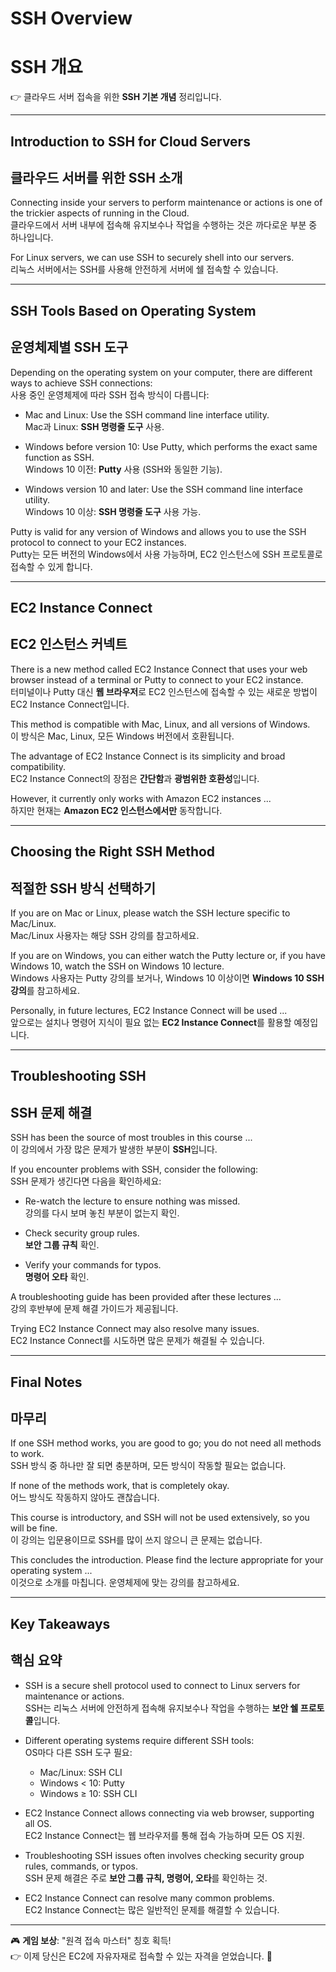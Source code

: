 # SSH Overview  
# SSH 개요  
👉 클라우드 서버 접속을 위한 **SSH 기본 개념** 정리입니다.  

---

## Introduction to SSH for Cloud Servers  
## 클라우드 서버를 위한 SSH 소개  

Connecting inside your servers to perform maintenance or actions is one of the trickier aspects of running in the Cloud.  
클라우드에서 서버 내부에 접속해 유지보수나 작업을 수행하는 것은 까다로운 부분 중 하나입니다.  

For Linux servers, we can use SSH to securely shell into our servers.  
리눅스 서버에서는 SSH를 사용해 안전하게 서버에 쉘 접속할 수 있습니다.  

---

## SSH Tools Based on Operating System  
## 운영체제별 SSH 도구  

Depending on the operating system on your computer, there are different ways to achieve SSH connections:  
사용 중인 운영체제에 따라 SSH 접속 방식이 다릅니다:  

- Mac and Linux: Use the SSH command line interface utility.  
  Mac과 Linux: **SSH 명령줄 도구** 사용.  

- Windows before version 10: Use Putty, which performs the exact same function as SSH.  
  Windows 10 이전: **Putty** 사용 (SSH와 동일한 기능).  

- Windows version 10 and later: Use the SSH command line interface utility.  
  Windows 10 이상: **SSH 명령줄 도구** 사용 가능.  

Putty is valid for any version of Windows and allows you to use the SSH protocol to connect to your EC2 instances.  
Putty는 모든 버전의 Windows에서 사용 가능하며, EC2 인스턴스에 SSH 프로토콜로 접속할 수 있게 합니다.  

---

## EC2 Instance Connect  
## EC2 인스턴스 커넥트  

There is a new method called EC2 Instance Connect that uses your web browser instead of a terminal or Putty to connect to your EC2 instance.  
터미널이나 Putty 대신 **웹 브라우저**로 EC2 인스턴스에 접속할 수 있는 새로운 방법이 EC2 Instance Connect입니다.  

This method is compatible with Mac, Linux, and all versions of Windows.  
이 방식은 Mac, Linux, 모든 Windows 버전에서 호환됩니다.  

The advantage of EC2 Instance Connect is its simplicity and broad compatibility.  
EC2 Instance Connect의 장점은 **간단함**과 **광범위한 호환성**입니다.  

However, it currently only works with Amazon EC2 instances ...  
하지만 현재는 **Amazon EC2 인스턴스에서만** 동작합니다.  

---

## Choosing the Right SSH Method  
## 적절한 SSH 방식 선택하기  

If you are on Mac or Linux, please watch the SSH lecture specific to Mac/Linux.  
Mac/Linux 사용자는 해당 SSH 강의를 참고하세요.  

If you are on Windows, you can either watch the Putty lecture or, if you have Windows 10, watch the SSH on Windows 10 lecture.  
Windows 사용자는 Putty 강의를 보거나, Windows 10 이상이면 **Windows 10 SSH 강의**를 참고하세요.  

Personally, in future lectures, EC2 Instance Connect will be used ...  
앞으로는 설치나 명령어 지식이 필요 없는 **EC2 Instance Connect**를 활용할 예정입니다.  

---

## Troubleshooting SSH  
## SSH 문제 해결  

SSH has been the source of most troubles in this course ...  
이 강의에서 가장 많은 문제가 발생한 부분이 **SSH**입니다.  

If you encounter problems with SSH, consider the following:  
SSH 문제가 생긴다면 다음을 확인하세요:  

- Re-watch the lecture to ensure nothing was missed.  
  강의를 다시 보며 놓친 부분이 없는지 확인.  

- Check security group rules.  
  **보안 그룹 규칙** 확인.  

- Verify your commands for typos.  
  **명령어 오타** 확인.  

A troubleshooting guide has been provided after these lectures ...  
강의 후반부에 문제 해결 가이드가 제공됩니다.  

Trying EC2 Instance Connect may also resolve many issues.  
EC2 Instance Connect를 시도하면 많은 문제가 해결될 수 있습니다.  

---

## Final Notes  
## 마무리  

If one SSH method works, you are good to go; you do not need all methods to work.  
SSH 방식 중 하나만 잘 되면 충분하며, 모든 방식이 작동할 필요는 없습니다.  

If none of the methods work, that is completely okay.  
어느 방식도 작동하지 않아도 괜찮습니다.  

This course is introductory, and SSH will not be used extensively, so you will be fine.  
이 강의는 입문용이므로 SSH를 많이 쓰지 않으니 큰 문제는 없습니다.  

This concludes the introduction. Please find the lecture appropriate for your operating system ...  
이것으로 소개를 마칩니다. 운영체제에 맞는 강의를 참고하세요.  

---

## Key Takeaways  
## 핵심 요약  

- SSH is a secure shell protocol used to connect to Linux servers for maintenance or actions.  
  SSH는 리눅스 서버에 안전하게 접속해 유지보수나 작업을 수행하는 **보안 쉘 프로토콜**입니다.  

- Different operating systems require different SSH tools:  
  OS마다 다른 SSH 도구 필요:  
  - Mac/Linux: SSH CLI  
  - Windows < 10: Putty  
  - Windows ≥ 10: SSH CLI  

- EC2 Instance Connect allows connecting via web browser, supporting all OS.  
  EC2 Instance Connect는 웹 브라우저를 통해 접속 가능하며 모든 OS 지원.  

- Troubleshooting SSH issues often involves checking security group rules, commands, or typos.  
  SSH 문제 해결은 주로 **보안 그룹 규칙, 명령어, 오타**를 확인하는 것.  

- EC2 Instance Connect can resolve many common problems.  
  EC2 Instance Connect는 많은 일반적인 문제를 해결할 수 있습니다.  

---

🎮 **게임 보상**: "원격 접속 마스터" 칭호 획득!  
👉 이제 당신은 EC2에 자유자재로 접속할 수 있는 자격을 얻었습니다. 🚀

